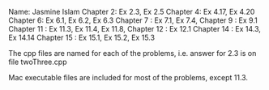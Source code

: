 Name: Jasmine Islam 
Chapter 2: Ex 2.3, Ex 2.5
Chapter 4: Ex 4.17, Ex 4.20
Chapter 6: Ex 6.1, Ex 6.2, Ex 6.3
Chapter 7 : Ex 7.1, Ex 7.4,
Chapter 9 : Ex 9.1
Chapter 11 : Ex 11.3, Ex 11.4, Ex 11.8,
Chapter 12 : Ex 12.1
Chapter 14 : Ex 14.3, Ex 14.14
Chapter 15 : Ex 15.1, Ex 15.2, Ex 15.3

The cpp files are named for each of the problems, i.e. answer for 2.3 is on file twoThree.cpp

Mac executable files are included for most of the problems, except 11.3.
